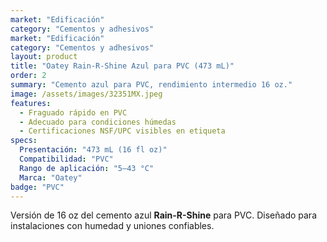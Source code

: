 ```yaml
---
market: "Edificación"
category: "Cementos y adhesivos"
market: "Edificación"
category: "Cementos y adhesivos"
layout: product
title: "Oatey Rain-R-Shine Azul para PVC (473 mL)"
order: 2
summary: "Cemento azul para PVC, rendimiento intermedio 16 oz."
image: /assets/images/32351MX.jpeg
features:
  - Fraguado rápido en PVC
  - Adecuado para condiciones húmedas
  - Certificaciones NSF/UPC visibles en etiqueta
specs:
  Presentación: "473 mL (16 fl oz)"
  Compatibilidad: "PVC"
  Rango de aplicación: "5–43 °C"
  Marca: "Oatey"
badge: "PVC"
---
```

Versión de 16 oz del cemento azul **Rain-R-Shine** para PVC. Diseñado para instalaciones con humedad y uniones confiables.
